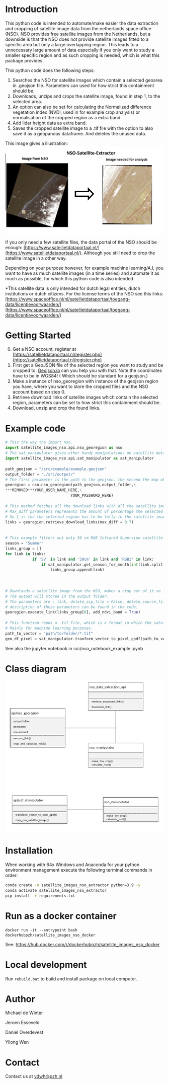 # Introduction

This python code is intended to automate/make easier the data extraction and cropping of satellite image data from the netherlands space office (NSO).
NSO provides free satellite images from the Netherlands, but a downside is that the NSO does not provide satellite images fitted to a specific area but only a large overlapping region.
This leads to a unnecessary large amount of data especially if you only want to study a smaller specific region and as such cropping is needed, which is what this package provides.

This python code does the following steps:

1. Searches the NSO for satellite images which contain a selected geoarea in .geojson file. Parameters can used for how strict this containment should be.
2. Downloads, unzips and crops the satellite image, found in step 1, to the selected area.
3. An option can also be set for calculating the Normalized difference vegetation index (NVDI, used in for example crop analysis) or normalisation of the cropped region as a extra band.
4. Add lidar height data as extra band.
5. Saves the cropped satellite image to a .tif file with the option to also save it as a geopandas dataframe. And deletes the unused data.

This image gives a illustration:
![Alt text](example.png?raw=true "Title")

If you only need a few satellite files, the data portal of the NSO should be enough: [https://www.satellietdataportaal.nl/](https://www.satellietdataportaal.nl/).
Although you still need to crop the satellite image in a other way.

Depending on your purpose however, for example machine learning/A.I, you want to have as much satellite images (in a time series) and automate it as much as possible, for which this python code is also intended.

\*This satellite data is only intended for dutch legal entities, dutch institutions or dutch citizens.
For the license terms of the NSO see this links: [https://www.spaceoffice.nl/nl/satellietdataportaal/toegang-data/licentievoorwaarden/](https://www.spaceoffice.nl/nl/satellietdataportaal/toegang-data/licentievoorwaarden/)

# Getting Started

0. Get a NSO account, register at [https://satellietdataportaal.nl/register.php](https://satellietdataportaal.nl/register.php)
1. First get a GeoJSON file of the selected region you want to study and be cropped to. [Geojson.io](https://geojson.io/#map=8/51.821/5.004) can you help you with that. Note the coordinates have to be in WGS84! ( Which should be standard for a geojson.)
2. Make a instance of nso_georegion with instance of the geojson region you have, where you want to store the cropped files and the NSO account based on step 0.
3. Retrieve download links of satellite images which contain the selected region, parameters can be set to how strict this containment should be.
4. Download, unzip and crop the found links.

# Example code

```python
# This the way the import nso.
import satellite_images_nso.api.nso_georegion as nso
# The sat_manipulator gives other handy manipulations on satellite data .tif files to a geopandas dataframe.
import satellite_images_nso.api.sat_manipulator as sat_manipulator

path_geojson = "/src/example/example.geojson"
output_folder = "./src/output/"
# The first parameter is the path to the geojson, the second the map where the cropped satellite data will be downloaded, the third is your NSO username and the last your NSO password.
georegion = nso.nso_georegion(path_geojson,output_folder,\
***REMOVED***YOUR_USER_NAME_HERE,\
                             YOUR_PASSWORD_HERE)

# This method fetches all the download links with all the satellite images the NSO has which contain the region in the given geojson.
# Max_diff parameters represents the amount of percentage the selected region has to be in the satellite image.
# So 1 is the the selected region has to be fully in the satellite images while 0.7 donates only 70% of the selected region is in the
links = georegion.retrieve_download_links(max_diff = 0.7)


# This example filters out only 50 cm RGB Infrared Superview satellite imagery in the summer from all the links
season = "Summer"
links_group = []
for link in links:
            if 'SV' in link and '50cm' in link and 'RGBI' in link:
                if sat_manipulator.get_season_for_month(int(link.split("/")[len(link.split("/"))-1][4:6]))[0] == season:
                    links_group.append(link)



# Downloads a satellite image from the NSO, makes a crop out of it so it fits the geojson region and calculates the NVDI index.
# The output will stored in the output folder.
# The parameters are : link, delete_zip_file = False, delete_source_files = True,  plot=True, in_image_cloud_percentage = False,  add_ndvi_band = False, add_height_band = False
# description of these parameters can be found in the code.
georegion.execute_link(links_group[0], add_ndvi_band = True)

# This function reads a .tif file, which is a format in which the satellite data is stored in, and converts it to a pixel based geopandas dataframe.
# Mainly for machine learning purposes.
path_to_vector = "path/to/folder/*.tif"
geo_df_pixel = sat_manipulator.tranform_vector_to_pixel_gpdf(path_to_vector)
```

See also the jupyter notebook in src/nso_notebook_example.ipynb

# Class diagram

![Alt text](class_diagram.PNG?raw=true "Title")

# Installation

When working with 64x Windows and Anaconda for your python environment management execute the following terminal commands in order:

```sh
conda create -n satellite_images_nso_extractor python=3.9 -y
conda activate satellite_images_nso_extractor
pip install -r requirements.txt
```

# Run as a docker container

```console
docker run -it --entrypoint bash dockerhubpzh/satellite_images_nso_docker
```

See: https://hub.docker.com/r/dockerhubpzh/satellite_images_nso_docker

# Local development

Run `rebuild.bat` to build and install package on local computer.

# Author

Michael de Winter

Jeroen Esseveld

Daniel Overdevest

Yilong Wen

# Contact

Contact us at vdwh@pzh.nl
